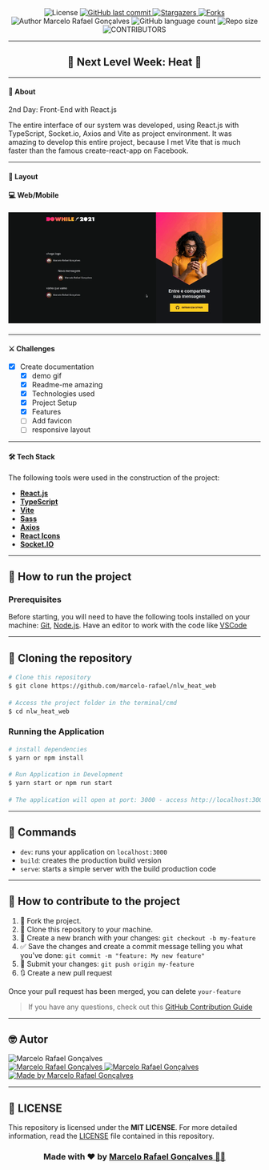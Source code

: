 <div align="center">
  <!-- LICENSE -->
  <img alt="License" src="https://img.shields.io/badge/license-MIT-5965e0?style=for-the-badge&labelColor=5A5A5A&color=0077B5">
<!-- LAST COMMIT -->
<a href="https://github.com/marcelo-rafael/nlw_heat_web/commits/master">
    <img alt="GitHub last commit" src="https://img.shields.io/github/last-commit/marcelo-rafael/nlw_heat_web?style=for-the-badge&label=last%20commit:&labelColor=5A5A5A&color=0077B5">
  </a>
<!-- STARS -->
  <a href="https://github.com/marcelo-rafael/nlw_heat_web/stargazers/master">
    <img alt="Stargazers" src="https://img.shields.io/github/stars/marcelo-rafael/nlw_heat_web?style=for-the-badge&label=stars&labelColor=5A5A5A&color=0077B5&logo=github">
  </a>
  <!-- FORKS -->
  <a href="https://github.com/marcelo-rafael/nlw_heat_web/forks/master">
    <img alt="Forks" src="https://img.shields.io/github/forks/marcelo-rafael/nlw_heat_web?style=for-the-badge&label=forks&labelColor=5A5A5A&color=0077B5&logo=github">
  </a>
  <!-- AUTHOR -->
  <img alt="Author Marcelo Rafael Gonçalves" src="https://img.shields.io/badge/author-Marcelo%20Rafael-informational?style=for-the-badge&labelColor=5A5A5A&color=0077B5">
  <!-- LANGUAGES -->
   <img alt="GitHub language count" src="https://img.shields.io/github/languages/count/marcelo-rafael/nlw_heat_web?style=for-the-badge&labelColor=5A5A5A&color=0077B5">
  <!-- REPO SIZE -->
  <img alt="Repo size" src="https://img.shields.io/github/repo-size/marcelo-rafael/nlw_heat_web?style=for-the-badge&labelColor=5A5A5A&color=0077B5">
  <!-- CONTRIBUTORS -->
 <img alt="CONTRIBUTORS" src="https://img.shields.io/github/contributors/marcelo-rafael/nlw_heat_web?style=for-the-badge&labelColor=5A5A5A&color=0077B5">
</div>

---

<h2 align="center">
 🚀 Next Level Week: Heat 🚀
</h2>

<!-- <p align="center"><a href="#">Deploy on Vercel</a></p> -->

---

#### 🚀 About

2nd Day: Front-End with React.js

The entire interface of our system was developed, using React.js with TypeScript, Socket.io, Axios and Vite as project environment. It was amazing to develop this entire project, because I met Vite that is much faster than the famous create-react-app on Facebook.

---

<!-- #### 📋 Features

  - [x] Client list
  - [x] Add new client.
  - [x] Edit client.
  - [x] Delete client.

--- -->

#### 🎨 Layout

#### 💻  Web/Mobile

<h4 align="center">
  <img alt="nlw-heat-web" title="nlw-heat-web" src="./src/assets/nlw.gif" width="700px" />
</h4>  

---

#### ⚔️ Challenges

- [x] Create documentation
  - [x] demo gif
  - [x] Readme-me amazing
  - [x] Technologies used
  - [x] Project Setup
  - [x] Features
  - [ ] Add favicon
  - [ ] responsive layout

---

#### 🛠️ Tech Stack

The following tools were used in the construction of the project:

- **[React.js](https://pt-br.reactjs.org/)**
- **[TypeScript](https://www.typescriptlang.org/)**
- **[Vite](https://vitejs.dev/)**
- **[Sass](https://sass-lang.com/)**
- **[Axios](https://github.com/axios/axios)**
- **[React Icons](https://react-icons.github.io/react-icons/)**
- **[Socket.IO](https://socket.io/)**

---

## 🚀 How to run the project

### Prerequisites

Before starting, you will need to have the following tools installed on your machine:
[Git](https://git-scm.com), [Node.js](https://nodejs.org/en/).
Have an editor to work with the code like [VSCode](https://code.visualstudio.com/)

---

## 👯 Cloning the repository

```bash
# Clone this repository
$ git clone https://github.com/marcelo-rafael/nlw_heat_web

# Access the project folder in the terminal/cmd
$ cd nlw_heat_web

```

### Running the Application

```bash
# install dependencies
$ yarn or npm install

# Run Application in Development
$ yarn start or npm run start

# The application will open at port: 3000 - access http://localhost:3000
```

---

## 🔎 Commands

- `dev`: runs your application on `localhost:3000`
- `build`: creates the production build version
- `serve`: starts a simple server with the build production code

---

## 💪 How to contribute to the project

1. 🍴 Fork the project.
2. 👯 Clone this repository to your machine.
3. 🎋 Create a new branch with your changes: `git checkout -b my-feature`
4. ✅ Save the changes and create a commit message telling you what you've done: `git commit -m "feature: My new feature"`
5. 📌 Submit your changes: `git push origin my-feature`
6. 🔃 Create a new pull request

Once your pull request has been merged, you can delete `your-feature`

> If you have any questions, check out this [GitHub Contribution Guide](https://github.com/firstcontributions/first-contributions)

---

## 🤓 Autor

<img src="https://avatars0.githubusercontent.com/u/29902777?s=460&u=61d43667f33a45eb000a2af216e4abeb2d4a6717&v=4" width="100px" alt="Marcelo Rafael Gonçalves"/>
<div>
<a href="mailto:marcelo.rafael.goncalves@gmail.com">
      <img alt="Marcelo Rafael Gonçalves" src="https://img.shields.io/badge/-gmail-0077B5?style=for-the-badge&logo=gmail&logoColor=white" />
   </a>
<a href="https://www.linkedin.com/in/marcelo-rafael-gonçalves/">
      <img alt="Marcelo Rafael Gonçalves" src="https://img.shields.io/badge/-linkedin-0077B5?style=for-the-badge&logo=Linkedin&logoColor=white" />
   </a>
<a href="https://github.com/marcelo-rafael">
  <img alt="Made by Marcelo Rafael Gonçalves" src="https://img.shields.io/badge/-Github-0077B5?style=for-the-badge&logo=Github&logoColor=white&link=https://github.com/marcelo-rafael" />
  </a>
</div>

---

## 📝 LICENSE

This repository is licensed under the **MIT LICENSE**. For more detailed information, read the [LICENSE](./LICENSE) file contained in this repository.

<h3 align="center">
Made with ❤️ by <a href="https://www.linkedin.com/in/marcelo-rafael-goncalves/">Marcelo Rafael Gonçalves 💜🚀</a>
</h3>
